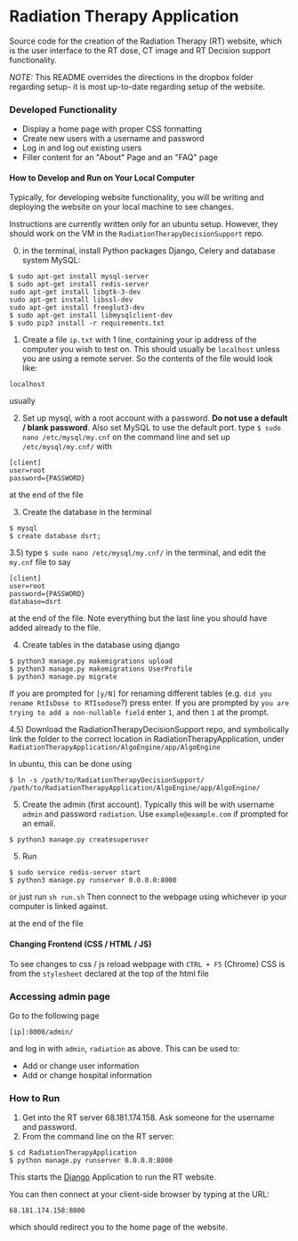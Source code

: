 # Radiation Therapy Application

Source code for the creation of the Radiation Therapy (RT) website, which is the user interface
to the RT dose, CT image and RT Decision support functionality.

*NOTE:* This README overrides the directions in the dropbox folder regarding setup- it is most
up-to-date regarding setup of the website.

### Developed Functionality
* Display a home page with proper CSS formatting
* Create new users with a username and password
* Log in and log out existing users
* Filler content for an "About" Page and an "FAQ" page

#### How to Develop and Run on Your Local Computer

Typically, for developing website functionality, you will be writing and deploying the website on
your local machine to see changes. 

Instructions are currently written only for an ubuntu setup. However, they should work on the 
VM in the `RadiationTherapyDecisionSupport` repo. 

0) in the terminal, install Python packages Django, Celery and database system MySQL:
```
$ sudo apt-get install mysql-server
$ sudo apt-get install redis-server
sudo apt-get install libgtk-3-dev
sudo apt-get install libssl-dev
sudo apt-get install freeglut3-dev
$ sudo apt-get install libmysqlclient-dev
$ sudo pip3 install -r requirements.txt

```
1) Create a file `ip.txt` with 1 line, containing your ip address of the computer
you wish to test on. This should usually be `localhost` unless you are using a remote server. So the contents
of the file would look like:
```
localhost
```
usually

2) Set up mysql, with a root account with a password. **Do not use a default / blank password**. Also set MySQL to use the default port. type `$ sudo nano /etc/mysql/my.cnf` on the command line and set up `/etc/mysql/my.cnf/` with
```
[client]
user=root
password={PASSWORD}
``` 
at the end of the file

3) Create the database in the terminal
```
$ mysql
$ create database dsrt;
```

3.5)
type `$ sudo nano /etc/mysql/my.cnf/` in the terminal, and edit the `my.cnf` file to say

```
[client]
user=root
password={PASSWORD}
database=dsrt
```

at the end of the file. Note everything but the last line you should have added already to the file.

4) Create tables in the database using django
```
$ python3 manage.py makemigrations upload
$ python3 manage.py makemigrations UserProfile
$ python3 manage.py migrate
```
If you are prompted for `[y/N]` for renaming different tables (e.g. `did you rename RtIsDose to RTIsodose`?) press enter. If you are prompted by `you are trying to add a non-nullable field` enter `1`, and then `1` at the prompt.  

4.5) Download the RadiationTherapyDecisionSupport repo, and symbolically link the folder to the correct location in RadiationTherapyApplication, under `RadiationTherapyApplication/AlgoEngine/app/AlgoEngine`

In ubuntu, this can be done using 
```
$ ln -s /path/to/RadiationTherapyDecisionSupport/ /path/to/RadiationTherapyApplication/AlgoEngine/app/AlgoEngine/
```

5) Create the admin (first account). Typically this will be with username `admin` and password `radiation`. 
Use `example@example.com` if prompted for an email.
```
$ python3 manage.py createsuperuser
```


5) Run
```
$ sudo service redis-server start 
$ python3 manage.py runserver 0.0.0.0:8000
```
or just run `sh run.sh`
Then connect to the webpage using whichever ip your computer is linked against.

at the end of the file

#### Changing Frontend (CSS / HTML / JS)
To see changes to css / js reload webpage with `CTRL + F5` (Chrome)
CSS is from the `stylesheet` declared at the top of the html file

### Accessing admin page
Go to the following page
```
[ip]:8000/admin/
```

and log in with `admin`, `radiation` as above. This can be used to:
* Add or change user information
* Add or change hospital information

### How to Run

1) Get into the RT server 68.181.174.158. Ask someone for the username and password.
2) From the command line on the RT server:
```
$ cd RadiationTherapyApplication
$ python manage.py runserver 0.0.0.0:8000
```
This starts the [Django](https://www.djangoproject.com/) Application to run the RT website. 

You can then connect at your client-side browser by typing at the URL:
```
68.181.174.158:8000
```
which should redirect you to the home page of the website. 
